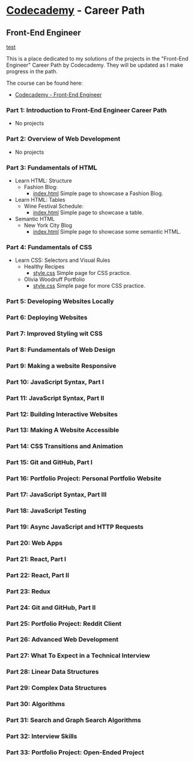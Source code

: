 # [Codecademy](https://www.codecademy.com) - Career Path 
## Front-End Engineer
[test](#Part-33:-Portfolio-Project:-Open-Ended-Project)

This is a place dedicated to my solutions of the projects in the "Front-End Engineer" Career Path by Codecademy. They will be updated as I make progress in the path.

The course can be found here:

- [Codecademy - Front-End Engineer](https://www.codecademy.com/learn/paths/front-end-engineer-career-path)

### Part 1: Introduction to Front-End Engineer Career Path

* No projects

### Part 2: Overview of Web Development

* No projects

### Part 3: Fundamentals of HTML

* Learn HTML: Structure
    * Fashion Blog:
        * [index.html](Part3/FashionBlog/index.html) Simple page to showcase a Fashion Blog.
* Learn HTML: Tables
    * Wine Festival Schedule:
        * [index.html](Part3/WineFestival/index.html) Simple page to showcase a table.
* Semantic HTML
    * New York City Blog
        * [index.html](Part3/NYCBlog/index.html) Simple page to showcase some semantic HTML.

### Part 4: Fundamentals of CSS

* Learn CSS: Selectors and Visual Rules
    * Healthy Recipes
        * [style.css](Part4/Recipes/style.css) Simple page for CSS practice.
    * Olivia Woodruff Portfolio
        * [style.css](Part4/Olivia/style.css) Simple page for more CSS practice.

### Part 5: Developing Websites Locally

### Part 6: Deploying Websites

### Part 7: Improved Styling wit CSS

### Part 8: Fundamentals of Web Design

### Part 9: Making a website Responsive

### Part 10: JavaScript Syntax, Part I

### Part 11: JavaScript Syntax, Part II

### Part 12: Building Interactive Websites

### Part 13: Making A Website Accessible

### Part 14: CSS Transitions and Animation

### Part 15: Git and GitHub, Part I

### Part 16: Portfolio Project: Personal Portfolio Website

### Part 17: JavaScript Syntax, Part III

### Part 18: JavaScript Testing

### Part 19: Async JavaScript and HTTP Requests

### Part 20: Web Apps

### Part 21: React, Part I

### Part 22: React, Part II

### Part 23: Redux

### Part 24: Git and GitHub, Part II

### Part 25: Portfolio Project: Reddit Client

### Part 26: Advanced Web Development

### Part 27: What To Expect in a Technical Interview

### Part 28: Linear Data Structures

### Part 29: Complex Data Structures

### Part 30: Algorithms

### Part 31: Search and Graph Search Algorithms

### Part 32: Interview Skills

### Part 33: Portfolio Project: Open-Ended Project
